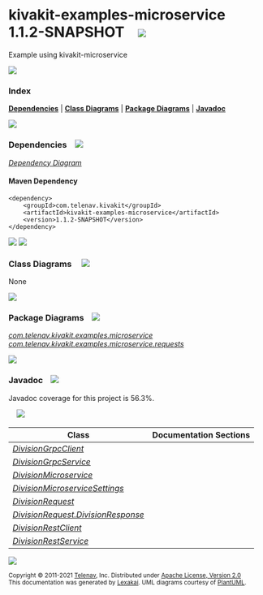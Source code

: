 [//]: # (start-user-text)



[//]: # (end-user-text)

# kivakit-examples-microservice 1.1.2-SNAPSHOT &nbsp;&nbsp; <img src="https://www.kivakit.org/images/kivakit-64.png" srcset="https://www.kivakit.org/images/kivakit-64-2x.png 2x"/>

Example using kivakit-microservice

<img src="https://www.kivakit.org/images/horizontal-line-512.png" srcset="https://www.kivakit.org/images/horizontal-line-512-2x.png 2x"/>

### Index



[**Dependencies**](#dependencies) | [**Class Diagrams**](#class-diagrams) | [**Package Diagrams**](#package-diagrams) | [**Javadoc**](#javadoc)

<img src="https://www.kivakit.org/images/horizontal-line-512.png" srcset="https://www.kivakit.org/images/horizontal-line-512-2x.png 2x"/>

### Dependencies <a name="dependencies"></a> &nbsp;&nbsp; <img src="https://www.kivakit.org/images/dependencies-32.png" srcset="https://www.kivakit.org/images/dependencies-32-2x.png 2x"/>

[*Dependency Diagram*](https://www.kivakit.org/1.1.2-SNAPSHOT/lexakai/kivakit-examples/kivakit-examples-microservice/documentation/diagrams/dependencies.svg)

#### Maven Dependency

    <dependency>
        <groupId>com.telenav.kivakit</groupId>
        <artifactId>kivakit-examples-microservice</artifactId>
        <version>1.1.2-SNAPSHOT</version>
    </dependency>

<img src="https://www.kivakit.org/images/horizontal-line-128.png" srcset="https://www.kivakit.org/images/horizontal-line-128-2x.png 2x"/>

[//]: # (start-user-text)



[//]: # (end-user-text)

<img src="https://www.kivakit.org/images/horizontal-line-128.png" srcset="https://www.kivakit.org/images/horizontal-line-128-2x.png 2x"/>

### Class Diagrams <a name="class-diagrams"></a> &nbsp; &nbsp; <img src="https://www.kivakit.org/images/diagram-40.png" srcset="https://www.kivakit.org/images/diagram-40-2x.png 2x"/>

None

<img src="https://www.kivakit.org/images/horizontal-line-128.png" srcset="https://www.kivakit.org/images/horizontal-line-128-2x.png 2x"/>

### Package Diagrams <a name="package-diagrams"></a> &nbsp;&nbsp; <img src="https://www.kivakit.org/images/box-32.png" srcset="https://www.kivakit.org/images/box-32-2x.png 2x"/>

[*com.telenav.kivakit.examples.microservice*](https://www.kivakit.org/1.1.2-SNAPSHOT/lexakai/kivakit-examples/kivakit-examples-microservice/documentation/diagrams/com.telenav.kivakit.examples.microservice.svg)  
[*com.telenav.kivakit.examples.microservice.requests*](https://www.kivakit.org/1.1.2-SNAPSHOT/lexakai/kivakit-examples/kivakit-examples-microservice/documentation/diagrams/com.telenav.kivakit.examples.microservice.requests.svg)

<img src="https://www.kivakit.org/images/horizontal-line-128.png" srcset="https://www.kivakit.org/images/horizontal-line-128-2x.png 2x"/>

### Javadoc <a name="javadoc"></a> &nbsp;&nbsp; <img src="https://www.kivakit.org/images/books-32.png" srcset="https://www.kivakit.org/images/books-32-2x.png 2x"/>

Javadoc coverage for this project is 56.3%.  
  
&nbsp; &nbsp; <img src="https://www.kivakit.org/images/meter-60-96.png" srcset="https://www.kivakit.org/images/meter-60-96-2x.png 2x"/>




| Class | Documentation Sections |
|---|---|
| [*DivisionGrpcClient*](https://www.kivakit.org/1.1.2-SNAPSHOT/javadoc/kivakit-examples/com/telenav/kivakit/examples/microservice/DivisionGrpcClient.html) |  |  
| [*DivisionGrpcService*](https://www.kivakit.org/1.1.2-SNAPSHOT/javadoc/kivakit-examples/com/telenav/kivakit/examples/microservice/DivisionGrpcService.html) |  |  
| [*DivisionMicroservice*](https://www.kivakit.org/1.1.2-SNAPSHOT/javadoc/kivakit-examples/com/telenav/kivakit/examples/microservice/DivisionMicroservice.html) |  |  
| [*DivisionMicroserviceSettings*](https://www.kivakit.org/1.1.2-SNAPSHOT/javadoc/kivakit-examples/com/telenav/kivakit/examples/microservice/DivisionMicroserviceSettings.html) |  |  
| [*DivisionRequest*](https://www.kivakit.org/1.1.2-SNAPSHOT/javadoc/kivakit-examples/com/telenav/kivakit/examples/microservice/requests/DivisionRequest.html) |  |  
| [*DivisionRequest.DivisionResponse*](https://www.kivakit.org/1.1.2-SNAPSHOT/javadoc/kivakit-examples/com/telenav/kivakit/examples/microservice/requests/DivisionRequest.DivisionResponse.html) |  |  
| [*DivisionRestClient*](https://www.kivakit.org/1.1.2-SNAPSHOT/javadoc/kivakit-examples/com/telenav/kivakit/examples/microservice/DivisionRestClient.html) |  |  
| [*DivisionRestService*](https://www.kivakit.org/1.1.2-SNAPSHOT/javadoc/kivakit-examples/com/telenav/kivakit/examples/microservice/DivisionRestService.html) |  |  

[//]: # (start-user-text)



[//]: # (end-user-text)

<img src="https://www.kivakit.org/images/horizontal-line-512.png" srcset="https://www.kivakit.org/images/horizontal-line-512-2x.png 2x"/>

<sub>Copyright &#169; 2011-2021 [Telenav](https://telenav.com), Inc. Distributed under [Apache License, Version 2.0](LICENSE)</sub>  
<sub>This documentation was generated by [Lexakai](https://lexakai.org). UML diagrams courtesy of [PlantUML](https://plantuml.com).</sub>

